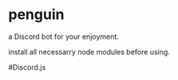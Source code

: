 # penguin
a Discord bot for your enjoyment.

install all necessarry node modules before using.

#Discord.js
